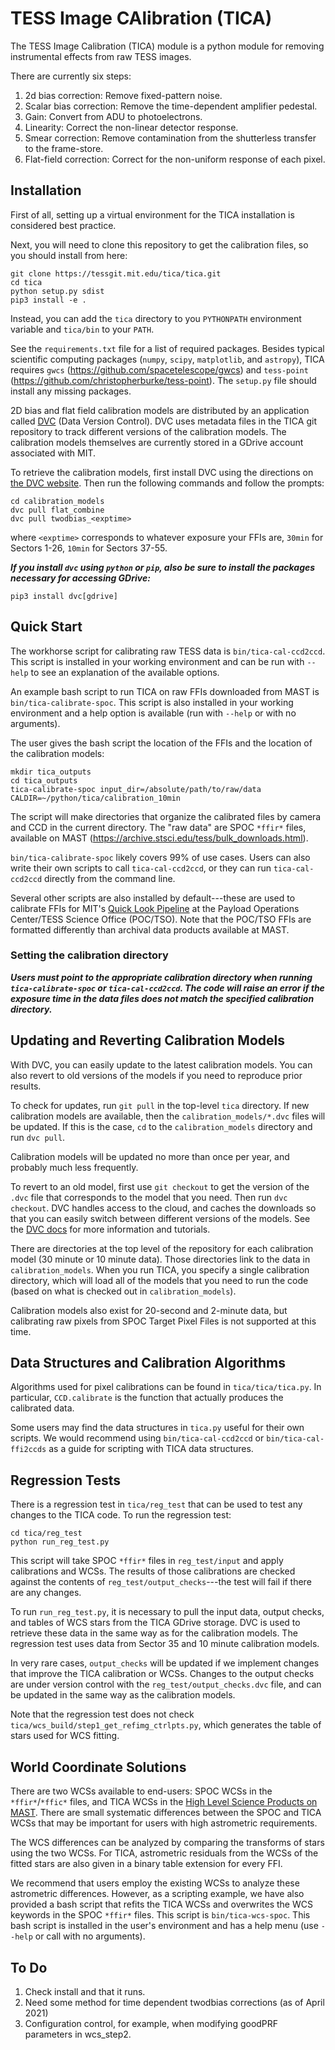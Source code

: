 # TESS Image CAlibration (TICA)

The TESS Image Calibration (TICA) module is a python module for removing instrumental effects from raw TESS images.

There are currently six steps:

 1. 2d bias correction: Remove fixed-pattern noise.
 2. Scalar bias correction: Remove the time-dependent amplifier pedestal.
 3. Gain: Convert from ADU to photoelectrons.
 4. Linearity: Correct the non-linear detector response.
 5. Smear correction:  Remove contamination from the shutterless transfer to the frame-store.
 6. Flat-field correction: Correct for the non-uniform response of each pixel.


## Installation

First of all, setting up a virtual environment for the TICA installation is considered best practice.

Next, you will need to clone this repository to get the calibration files, so you should install from here:

  ```
  git clone https://tessgit.mit.edu/tica/tica.git
  cd tica
  python setup.py sdist
  pip3 install -e .
  ```

Instead, you can  add the `tica` directory to you `PYTHONPATH` environment variable and `tica/bin` to your `PATH`.

See the `requirements.txt` file for a list of required packages.  Besides typical scientific computing packages (`numpy`, `scipy`, `matplotlib`, and `astropy`), TICA requires `gwcs` (https://github.com/spacetelescope/gwcs) and `tess-point` (https://github.com/christopherburke/tess-point).  The `setup.py` file should install any missing packages.

2D bias and flat field calibration models are distributed by an application called [DVC](https://www.dvc.org) (Data Version Control).  DVC uses metadata files in the TICA git repository to track different versions of the calibration models.  The calibration models themselves are currently stored in a GDrive account associated with MIT.  

To retrieve the calibration models, first install DVC using the directions on [the DVC website](https://dvc.org/doc/install).  Then run the following commands and follow the prompts:

```
cd calibration_models
dvc pull flat_combine
dvc pull twodbias_<exptime>
```

where `<exptime>` corresponds to whatever exposure your FFIs are, `30min` for Sectors 1-26, `10min` for Sectors 37-55.

***If you install `dvc` using `python` or `pip`, also be sure to install the packages necessary for accessing GDrive:***

```
pip3 install dvc[gdrive]
```

## Quick Start

The workhorse script for calibrating raw TESS data is `bin/tica-cal-ccd2ccd`.  This script is installed in your working environment and can be run with `--help` to  see an explanation of the available options.  

An example bash script to run TICA on raw FFIs downloaded from MAST is `bin/tica-calibrate-spoc`.  This script is also installed in your working environment and a help option is  available (run with `--help` or with no arguments). 

The user gives the bash script the location of the FFIs and the location of the calibration models:

```
mkdir tica_outputs
cd tica_outputs
tica-calibrate-spoc input_dir=/absolute/path/to/raw/data CALDIR=~/python/tica/calibration_10min
```

The script will make directories that organize the calibrated files by camera and CCD in the current directory.  The "raw data" are SPOC `*ffir*` files, available on MAST (https://archive.stsci.edu/tess/bulk_downloads.html).

`bin/tica-calibrate-spoc` likely covers 99% of use cases.  Users can also write their own scripts to call `tica-cal-ccd2ccd`, or they can run `tica-cal-ccd2ccd` directly from the command line.

Several other scripts are also installed by default---these are used to calibrate FFIs for MIT's [Quick Look Pipeline](https://archive.stsci.edu/hlsp/qlp) at the Payload Operations Center/TESS Science Office (POC/TSO).  Note that the POC/TSO FFIs are formatted differently than archival data products available at MAST.

### Setting the calibration directory

***Users must point to the appropriate calibration directory when running `tica-calibrate-spoc` or `tica-cal-ccd2ccd`.   The code will raise an error if the exposure time in the data files does not match the specified calibration directory.***

## Updating and Reverting Calibration Models

With DVC, you can easily update to the latest calibration models.  You can also revert to old versions of the models if you need to reproduce prior results.  

To check for updates, run `git pull` in the top-level `tica` directory.  If new calibration models are available, then the `calibration_models/*.dvc` files will be updated.  If this is the case, `cd` to the `calibration_models` directory and run `dvc pull`.  

Calibration models will be updated no more than once per year, and probably much less frequently.

To revert to an old model, first use `git checkout` to get the version of the `.dvc` file that corresponds to the model that you need.  Then run `dvc checkout`.  DVC handles access to the cloud, and caches the downloads so that you can easily switch between different versions of the models.  See the [DVC docs](https://dvc.org/doc/start) for more information and tutorials.

There are directories at the top level of the repository for each calibration model (30 minute or 10 minute data).  Those directories link to the data in `calibration_models`. When you run TICA, you specify a single calibration directory, which will load all of the models that you need to run the code (based on what is checked out in `calibration_models`).

Calibration models also exist for 20-second and 2-minute data, but calibrating raw pixels from SPOC Target Pixel Files is not supported at this time.

## Data Structures and Calibration Algorithms

Algorithms used for pixel calibrations can be found in `tica/tica/tica.py`.  In particular, `CCD.calibrate` is the function that actually produces the calibrated data.  

Some users may find the data structures in `tica.py` useful for their own scripts.  We would recommend using `bin/tica-cal-ccd2ccd` or `bin/tica-cal-ffi2ccds` as a guide for scripting with TICA data structures.


## Regression Tests

There is a regression test in `tica/reg_test` that can be used to test any changes to the TICA code.  To run the regression test:

```
cd tica/reg_test
python run_reg_test.py
```

This script will take SPOC `*ffir*` files in `reg_test/input` and apply calibrations and WCSs.  The results of those calibrations are checked against the contents of `reg_test/output_checks`---the test will fail if there are any changes.

To run `run_reg_test.py`, it is necessary to pull the input data, output checks, and tables of WCS stars from the TICA GDrive storage.  DVC is used to retrieve these data in the same way as for the calibration models.  The regression test uses data from Sector 35 and 10 minute calibration models.  

In very rare cases, `output_checks` will be updated if we implement changes that improve the TICA calibration or WCSs.  Changes to the output checks are under version control with the `reg_test/output_checks.dvc` file, and can be updated in the same way as the calibration models.

Note that the regression test does not check `tica/wcs_build/step1_get_refimg_ctrlpts.py`, which generates the table of stars used for WCS fitting.  

## World Coordinate Solutions

There are two WCSs available to end-users: SPOC WCSs in the `*ffir*`/`*ffic*` files, and TICA WCSs in the [High Level Science Products on MAST](https://archive.stsci.edu/hlsp/tica).  There are small systematic differences between the SPOC and TICA WCSs that may be important for users with high astrometric requirements.

The WCS differences can be analyzed by comparing the transforms of stars using the two WCSs.  For TICA, astrometric residuals from the WCSs of the fitted stars are also given in a binary table extension for every FFI.

We recommend that users employ the existing WCSs to analyze these astrometric differences.  However, as a scripting example, we have also provided a bash script that refits the TICA WCSs and overwrites the WCS keywords in the SPOC `*ffir*` files.  This script is `bin/tica-wcs-spoc`.  This bash script is installed in the user's environment and has a help menu (use `--help` or call with no arguments).


## To Do

1. Check install and that it runs.
2. Need some method for time dependent twodbias corrections (as of April 2021)
3. Configuration control, for example, when modifying goodPRF parameters in wcs_step2.